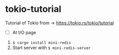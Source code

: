 # tokio-tutorial

Tutorial of Tokio from -> https://tokio.rs/tokio/tutorial 
- [ ] At I/O page

1. `$ cargo install mini-redis`
2. Start server with `$ mini-redis-server`
